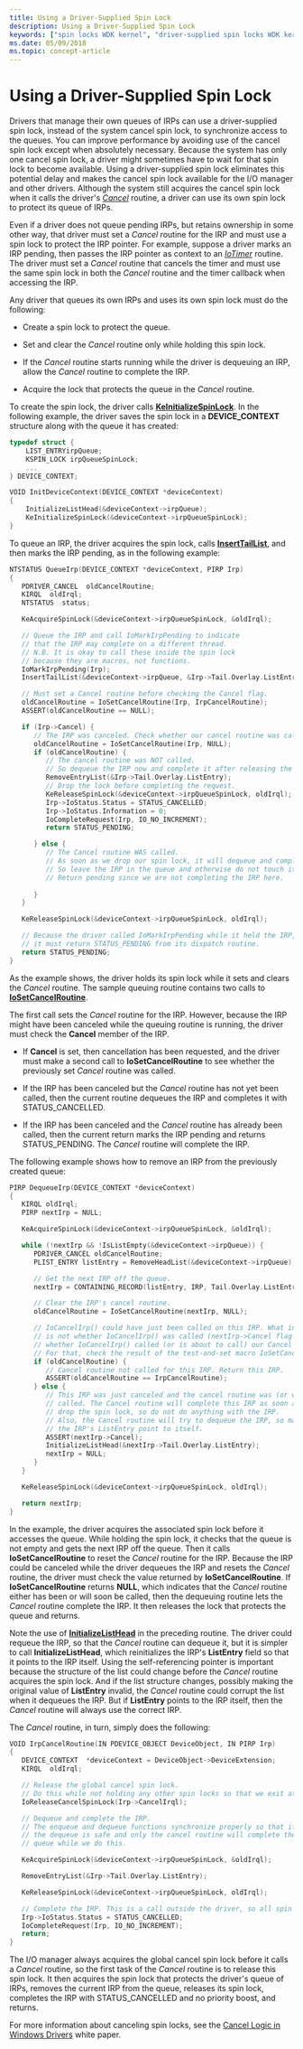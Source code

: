 ```yaml
---
title: Using a Driver-Supplied Spin Lock
description: Using a Driver-Supplied Spin Lock
keywords: ["spin locks WDK kernel", "driver-supplied spin locks WDK kernel", "global cancel spin locks WDK kernel"]
ms.date: 05/09/2018
ms.topic: concept-article
---
```


# Using a Driver-Supplied Spin Lock





Drivers that manage their own queues of IRPs can use a driver-supplied spin lock, instead of the system cancel spin lock, to synchronize access to the queues. You can improve performance by avoiding use of the cancel spin lock except when absolutely necessary. Because the system has only one cancel spin lock, a driver might sometimes have to wait for that spin lock to become available. Using a driver-supplied spin lock eliminates this potential delay and makes the cancel spin lock available for the I/O manager and other drivers. Although the system still acquires the cancel spin lock when it calls the driver's [*Cancel*](/windows-hardware/drivers/ddi/wdm/nc-wdm-driver_cancel) routine, a driver can use its own spin lock to protect its queue of IRPs.

Even if a driver does not queue pending IRPs, but retains ownership in some other way, that driver must set a *Cancel* routine for the IRP and must use a spin lock to protect the IRP pointer. For example, suppose a driver marks an IRP pending, then passes the IRP pointer as context to an [*IoTimer*](/windows-hardware/drivers/ddi/wdm/nc-wdm-io_timer_routine) routine. The driver must set a *Cancel* routine that cancels the timer and must use the same spin lock in both the *Cancel* routine and the timer callback when accessing the IRP.

Any driver that queues its own IRPs and uses its own spin lock must do the following:

-   Create a spin lock to protect the queue.

-   Set and clear the *Cancel* routine only while holding this spin lock.

-   If the *Cancel* routine starts running while the driver is dequeuing an IRP, allow the *Cancel* routine to complete the IRP.

-   Acquire the lock that protects the queue in the *Cancel* routine.

To create the spin lock, the driver calls [**KeInitializeSpinLock**](/windows-hardware/drivers/ddi/wdm/nf-wdm-keinitializespinlock). In the following example, the driver saves the spin lock in a **DEVICE\_CONTEXT** structure along with the queue it has created:

```cpp
typedef struct {
    LIST_ENTRYirpQueue;
    KSPIN_LOCK irpQueueSpinLock;
    ...
} DEVICE_CONTEXT;

VOID InitDeviceContext(DEVICE_CONTEXT *deviceContext)
{
    InitializeListHead(&deviceContext->irpQueue);
    KeInitializeSpinLock(&deviceContext->irpQueueSpinLock);
}
```

To queue an IRP, the driver acquires the spin lock, calls [**InsertTailList**](/windows-hardware/drivers/ddi/wdm/nf-wdm-inserttaillist), and then marks the IRP pending, as in the following example:

```cpp
NTSTATUS QueueIrp(DEVICE_CONTEXT *deviceContext, PIRP Irp)
{
   PDRIVER_CANCEL  oldCancelRoutine;
   KIRQL  oldIrql;
   NTSTATUS  status;

   KeAcquireSpinLock(&deviceContext->irpQueueSpinLock, &oldIrql);

   // Queue the IRP and call IoMarkIrpPending to indicate
   // that the IRP may complete on a different thread.
   // N.B. It is okay to call these inside the spin lock
   // because they are macros, not functions.
   IoMarkIrpPending(Irp);
   InsertTailList(&deviceContext->irpQueue, &Irp->Tail.Overlay.ListEntry);

   // Must set a Cancel routine before checking the Cancel flag.
   oldCancelRoutine = IoSetCancelRoutine(Irp, IrpCancelRoutine);
   ASSERT(oldCancelRoutine == NULL);

   if (Irp->Cancel) {
      // The IRP was canceled. Check whether our cancel routine was called.
      oldCancelRoutine = IoSetCancelRoutine(Irp, NULL);
      if (oldCancelRoutine) {
         // The cancel routine was NOT called.  
         // So dequeue the IRP now and complete it after releasing the spin lock.
         RemoveEntryList(&Irp->Tail.Overlay.ListEntry);
         // Drop the lock before completing the request.
         KeReleaseSpinLock(&deviceContext->irpQueueSpinLock, oldIrql);
         Irp->IoStatus.Status = STATUS_CANCELLED; 
         Irp->IoStatus.Information = 0;
         IoCompleteRequest(Irp, IO_NO_INCREMENT);
         return STATUS_PENDING;

      } else {
         // The Cancel routine WAS called.  
         // As soon as we drop our spin lock, it will dequeue and complete the IRP.
         // So leave the IRP in the queue and otherwise do not touch it.
         // Return pending since we are not completing the IRP here.
         
      }
   }

   KeReleaseSpinLock(&deviceContext->irpQueueSpinLock, oldIrql);

   // Because the driver called IoMarkIrpPending while it held the IRP,
   // it must return STATUS_PENDING from its dispatch routine.
   return STATUS_PENDING;
}
```

As the example shows, the driver holds its spin lock while it sets and clears the *Cancel* routine. The sample queuing routine contains two calls to [**IoSetCancelRoutine**](/windows-hardware/drivers/ddi/wdm/nf-wdm-iosetcancelroutine).

The first call sets the *Cancel* routine for the IRP. However, because the IRP might have been canceled while the queuing routine is running, the driver must check the **Cancel** member of the IRP.

-   If **Cancel** is set, then cancellation has been requested, and the driver must make a second call to **IoSetCancelRoutine** to see whether the previously set *Cancel* routine was called.

-   If the IRP has been canceled but the *Cancel* routine has not yet been called, then the current routine dequeues the IRP and completes it with STATUS\_CANCELLED.

-   If the IRP has been canceled and the *Cancel* routine has already been called, then the current return marks the IRP pending and returns STATUS\_PENDING. The *Cancel* routine will complete the IRP.

The following example shows how to remove an IRP from the previously created queue:

```cpp
PIRP DequeueIrp(DEVICE_CONTEXT *deviceContext)
{
   KIRQL oldIrql;
   PIRP nextIrp = NULL;

   KeAcquireSpinLock(&deviceContext->irpQueueSpinLock, &oldIrql);

   while (!nextIrp && !IsListEmpty(&deviceContext->irpQueue)) {
      PDRIVER_CANCEL oldCancelRoutine;
      PLIST_ENTRY listEntry = RemoveHeadList(&deviceContext->irpQueue);

      // Get the next IRP off the queue.
      nextIrp = CONTAINING_RECORD(listEntry, IRP, Tail.Overlay.ListEntry);

      // Clear the IRP's cancel routine.
      oldCancelRoutine = IoSetCancelRoutine(nextIrp, NULL);

      // IoCancelIrp() could have just been called on this IRP. What interests us
      // is not whether IoCancelIrp() was called (nextIrp->Cancel flag set), but
      // whether IoCancelIrp() called (or is about to call) our Cancel routine.
      // For that, check the result of the test-and-set macro IoSetCancelRoutine.
      if (oldCancelRoutine) {
         // Cancel routine not called for this IRP. Return this IRP.
         ASSERT(oldCancelRoutine == IrpCancelRoutine);
      } else {
         // This IRP was just canceled and the cancel routine was (or will be)
         // called. The Cancel routine will complete this IRP as soon as we
         // drop the spin lock, so do not do anything with the IRP.
         // Also, the Cancel routine will try to dequeue the IRP, so make 
         // the IRP's ListEntry point to itself.
         ASSERT(nextIrp->Cancel);
         InitializeListHead(&nextIrp->Tail.Overlay.ListEntry);
         nextIrp = NULL;
      }
   }

   KeReleaseSpinLock(&deviceContext->irpQueueSpinLock, oldIrql);

   return nextIrp;
}
```

In the example, the driver acquires the associated spin lock before it accesses the queue. While holding the spin lock, it checks that the queue is not empty and gets the next IRP off the queue. Then it calls **IoSetCancelRoutine** to reset the *Cancel* routine for the IRP. Because the IRP could be canceled while the driver dequeues the IRP and resets the *Cancel* routine, the driver must check the value returned by **IoSetCancelRoutine**. If **IoSetCancelRoutine** returns **NULL**, which indicates that the *Cancel* routine either has been or will soon be called, then the dequeuing routine lets the *Cancel* routine complete the IRP. It then releases the lock that protects the queue and returns.

Note the use of [**InitializeListHead**](/windows-hardware/drivers/ddi/wdm/nf-wdm-initializelisthead) in the preceding routine. The driver could requeue the IRP, so that the *Cancel* routine can dequeue it, but it is simpler to call **InitializeListHead**, which reinitializes the IRP's **ListEntry** field so that it points to the IRP itself. Using the self-referencing pointer is important because the structure of the list could change before the *Cancel* routine acquires the spin lock. And if the list structure changes, possibly making the original value of **ListEntry** invalid, the *Cancel* routine could corrupt the list when it dequeues the IRP. But if **ListEntry** points to the IRP itself, then the *Cancel* routine will always use the correct IRP.

The *Cancel* routine, in turn, simply does the following:

```cpp
VOID IrpCancelRoutine(IN PDEVICE_OBJECT DeviceObject, IN PIRP Irp)
{
   DEVICE_CONTEXT  *deviceContext = DeviceObject->DeviceExtension;
   KIRQL  oldIrql;

   // Release the global cancel spin lock.  
   // Do this while not holding any other spin locks so that we exit at the right IRQL.
   IoReleaseCancelSpinLock(Irp->CancelIrql);

   // Dequeue and complete the IRP.  
   // The enqueue and dequeue functions synchronize properly so that if this cancel routine is called, 
   // the dequeue is safe and only the cancel routine will complete the IRP. Hold the spin lock for the IRP
   // queue while we do this.

   KeAcquireSpinLock(&deviceContext->irpQueueSpinLock, &oldIrql);

   RemoveEntryList(&Irp->Tail.Overlay.ListEntry);

   KeReleaseSpinLock(&deviceContext->irpQueueSpinLock, oldIrql);

   // Complete the IRP. This is a call outside the driver, so all spin locks must be released by this point.
   Irp->IoStatus.Status = STATUS_CANCELLED;
   IoCompleteRequest(Irp, IO_NO_INCREMENT);
   return;
}
```

The I/O manager always acquires the global cancel spin lock before it calls a *Cancel* routine, so the first task of the *Cancel* routine is to release this spin lock. It then acquires the spin lock that protects the driver's queue of IRPs, removes the current IRP from the queue, releases its spin lock, completes the IRP with STATUS\_CANCELLED and no priority boost, and returns.

For more information about canceling spin locks, see the [Cancel Logic in Windows Drivers](/previous-versions/windows/hardware/design/dn653289(v=vs.85)) white paper.

